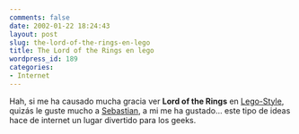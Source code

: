 ```yaml
---
comments: false
date: 2002-01-22 18:24:43
layout: post
slug: the-lord-of-the-rings-en-lego
title: The Lord of the Rings en lego
wordpress_id: 189
categories:
- Internet
---
```


Hah, si me ha causado mucha gracia ver **Lord of the Rings** en [Lego-Style](http://www.chem.ucla.edu/~bnh/lotr/lotrmain.html), quizás le guste mucho a [Sebastian](http://www.zonageek.com), a mi me ha gustado… este tipo de ideas hace de internet un lugar divertido para los geeks.




 
